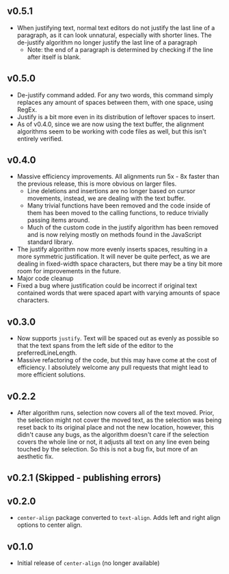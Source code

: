 ## v0.5.1
- When justifying text, normal text editors do not justify the last line of a
  paragraph, as it can look unnatural, especially with shorter lines.  The
  de-justify algorithm no longer justify the last line of a paragraph
    - Note: the end of a paragraph is determined by checking if the line after
      itself is blank.

## v0.5.0
- De-justify command added.  For any two words, this command simply replaces any
  amount of spaces between them, with one space, using RegEx.
- Justify is a bit more even in its distribution of leftover spaces to insert.
- As of v0.4.0, since we are now using the text buffer, the alignment algorithms
  seem to be working with code files as well, but this isn't entirely verified.

## v0.4.0
- Massive efficiency improvements.  All alignments run 5x - 8x faster than the
  previous release, this is more obvious on larger files.
    - Line deletions and insertions are no longer based on cursor movements,
      instead, we are dealing with the text buffer.  
    - Many trivial functions have been removed and the code inside of them has
      been moved to the calling functions, to reduce trivially passing items
      around.
    - Much of the custom code in the justify algorithm has been removed and is
      now relying mostly on methods found in the  JavaScript standard library.
- The justify algorithm now more evenly inserts spaces, resulting in a more
  symmetric justification.  It will never be quite perfect, as we are dealing in
  fixed-width space characters, but there may be a tiny bit more room for
  improvements in the future.
- Major code cleanup
- Fixed a bug where justification could be incorrect if original text contained
  words that were spaced apart with varying amounts of space characters.

## v0.3.0

- Now supports `justify`.  Text will be spaced out as evenly as possible so that
  the text spans from the left side of the editor to the preferredLineLength.
- Massive refactoring of the code, but this may have come at the cost of
  efficiency.  I absolutely welcome any pull requests that might lead to more
  efficient solutions.

## v0.2.2

- After algorithm runs, selection now covers all of the text moved.  Prior, the
  selection might not cover the moved text, as the selection was being reset
  back to its original place and not the new location, however, this didn't
  cause any bugs, as the algorithm doesn't care if the selection covers the
  whole line or not, it adjusts all text on any line even being touched by the
  selection.  So this is not a bug fix, but more of an aesthetic fix.

## v0.2.1 (Skipped - publishing errors)

## v0.2.0

- `center-align` package converted to `text-align`.  Adds left and right align
  options to center align.

## v0.1.0

- Initial release of `center-align` (no longer available)

